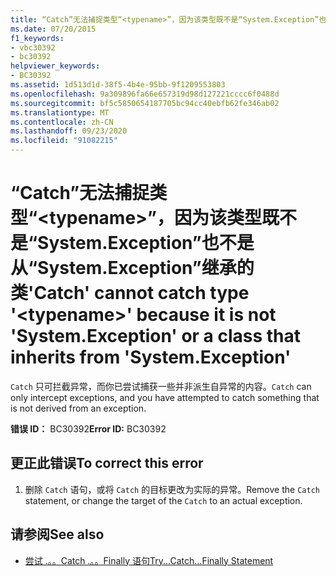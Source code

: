 ```yaml
---
title: “Catch”无法捕捉类型“<typename>”，因为该类型既不是“System.Exception”也不是从“System.Exception”继承的类
ms.date: 07/20/2015
f1_keywords:
- vbc30392
- bc30392
helpviewer_keywords:
- BC30392
ms.assetid: 1d513d1d-38f5-4b4e-95bb-9f1209553803
ms.openlocfilehash: 9a309896fa66e657319d98d127221cccc6f0488d
ms.sourcegitcommit: bf5c5850654187705bc94cc40ebfb62fe346ab02
ms.translationtype: MT
ms.contentlocale: zh-CN
ms.lasthandoff: 09/23/2020
ms.locfileid: "91082215"
---
```

# <a name="catch-cannot-catch-type-typename-because-it-is-not-systemexception-or-a-class-that-inherits-from-systemexception"></a><span data-ttu-id="ddac3-102">“Catch”无法捕捉类型“\<typename>”，因为该类型既不是“System.Exception”也不是从“System.Exception”继承的类</span><span class="sxs-lookup"><span data-stu-id="ddac3-102">'Catch' cannot catch type '\<typename>' because it is not 'System.Exception' or a class that inherits from 'System.Exception'</span></span>

<span data-ttu-id="ddac3-103">`Catch` 只可拦截异常，而你已尝试捕获一些并非派生自异常的内容。</span><span class="sxs-lookup"><span data-stu-id="ddac3-103">`Catch` can only intercept exceptions, and you have attempted to catch something that is not derived from an exception.</span></span>  
  
 <span data-ttu-id="ddac3-104">**错误 ID：** BC30392</span><span class="sxs-lookup"><span data-stu-id="ddac3-104">**Error ID:** BC30392</span></span>  
  
## <a name="to-correct-this-error"></a><span data-ttu-id="ddac3-105">更正此错误</span><span class="sxs-lookup"><span data-stu-id="ddac3-105">To correct this error</span></span>  
  
1. <span data-ttu-id="ddac3-106">删除 `Catch` 语句，或将 `Catch` 的目标更改为实际的异常。</span><span class="sxs-lookup"><span data-stu-id="ddac3-106">Remove the `Catch` statement, or change the target of the `Catch` to an actual exception.</span></span>  
  
## <a name="see-also"></a><span data-ttu-id="ddac3-107">请参阅</span><span class="sxs-lookup"><span data-stu-id="ddac3-107">See also</span></span>

- [<span data-ttu-id="ddac3-108">尝试 .。。Catch .。。Finally 语句</span><span class="sxs-lookup"><span data-stu-id="ddac3-108">Try...Catch...Finally Statement</span></span>](../language-reference/statements/try-catch-finally-statement.md)
